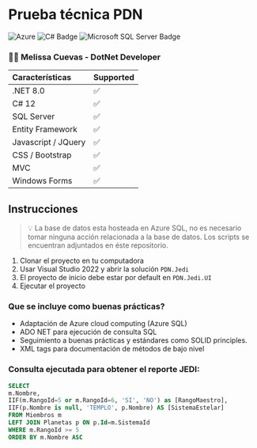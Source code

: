 # Prueba técnica PDN

![Azure](https://img.shields.io/badge/azure-%230072C6.svg?style=for-the-badge&logo=microsoftazure&logoColor=white) ![C# Badge](https://img.shields.io/badge/C%23-512BD4?logo=csharp&logoColor=fff&style=for-the-badge) ![Microsoft SQL Server Badge](https://img.shields.io/badge/Microsoft%20SQL%20Server-CC2927?logo=microsoftsqlserver&logoColor=fff&style=for-the-badge)

### 👩‍💻 Melissa Cuevas - DotNet Developer

| Características     | Supported |
| :------------------ | --------- |
| .NET 8.0            | ✅        |
| C# 12               | ✅        |
| SQL Server          | ✅        |
| Entity Framework    | ✅        |
| Javascript / JQuery | ✅        |
| CSS / Bootstrap     | ✅        |
| MVC                 | ✅        |
| Windows Forms       | ✅        |

## Instrucciones

> 💡 La base de datos esta hosteada en Azure SQL, no es necesario tomar ninguna acción relacionada a la base de datos. Los scripts se encuentran adjuntados en éste repositorio.

1. Clonar el proyecto en tu computadora
2. Usar Visual Studio 2022 y abrir la solución `PDN.Jedi`
3. El proyecto de inicio debe estar por default en `PDN.Jedi.UI`
4. Ejecutar el proyecto

### Que se incluye como buenas prácticas?

- Adaptación de Azure cloud computing (Azure SQL)
- ADO NET para ejecución de consulta SQL
- Seguimiento a buenas prácticas y estándares como SOLID principles.
- XML tags para documentación de métodos de bajo nivel

### Consulta ejecutada para obtener el reporte JEDI:

```sql
SELECT
m.Nombre,
IIF(m.RangoId=5 or m.RangoId=6, 'SI', 'NO') as [RangoMaestro],
IIF(p.Nombre is null, 'TEMPLO', p.Nombre) AS [SistemaEstelar]
FROM Miembros m
LEFT JOIN Planetas p ON p.Id=m.SistemaId
WHERE m.RangoId >= 5
ORDER BY m.Nombre ASC
```
